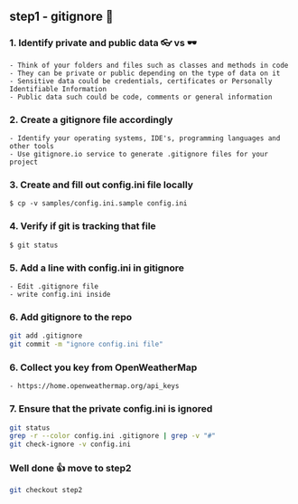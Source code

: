## step1 - gitignore 🐝

### 1. Identify private and public data   👓 vs 🕶️   
```
- Think of your folders and files such as classes and methods in code   
- They can be private or public depending on the type of data on it  
- Sensitive data could be credentials, certificates or Personally Identifiable Information   
- Public data such could be code, comments or general information    
```
   
### 2. Create a gitignore file accordingly  
``` 
- Identify your operating systems, IDE's, programming languages and other tools      
- Use gitignore.io service to generate .gitignore files for your project   
```

### 3. Create and fill out config.ini file locally
```
$ cp -v samples/config.ini.sample config.ini
```

### 4. Verify if git is tracking that file
```
$ git status
```

### 5. Add a line with config.ini in gitignore
```
- Edit .gitignore file
- write config.ini inside
```

### 6. Add gitignore to the repo
```bash
git add .gitignore
git commit -m "ignore config.ini file"
```

### 6. Collect you key from OpenWeatherMap
```
- https://home.openweathermap.org/api_keys
```

### 7. Ensure that the private config.ini is ignored
```bash
git status
grep -r --color config.ini .gitignore | grep -v "#"
git check-ignore -v config.ini
```

### Well done 👍 move to step2
```bash
git checkout step2
```
